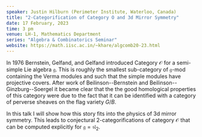 ```yaml
---
speaker: Justin Hilburn (Perimeter Institute, Waterloo, Canada)
title: "2-Categorification of Category O and 3d Mirror Symmetry"
date: 17 February, 2023
time: 3 pm
venue: LH-1, Mathematics Department
series: "Algebra & Combinatorics Seminar"
website: https://math.iisc.ac.in/~khare/algcomb20-23.html
---
```


In 1976 Bernstein, Gelfand, and Gelfand introduced Category $\mathcal{O}$
for a semi-simple Lie algebra $\mathfrak{g}$. This is roughly the
smallest sub-category of $\mathfrak{g}$-mod containing the Verma modules
and such that the simple modules have projective covers. After work of
Beilinson--Bernstein and Beilinson--Ginzburg--Soergel it became clear that
the the good homological properties of this category were due to the fact
that it can be identified with a category of perverse sheaves on the flag
variety $G/B$.

In this talk I will show how this story fits into the physics of 3d
mirror symmetry. This leads to conjectural 2-categorifications of
category $\mathcal{O}$ that can be computed explicitly for $\mathfrak{g}
= \mathfrak{sl}_2$.
